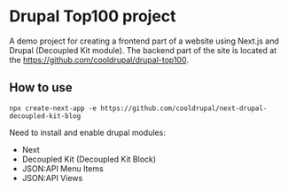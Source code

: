 # Drupal Top100 project

A demo project for creating a frontend part of a website using Next.js and Drupal (Decoupled Kit module).
The backend part of the site is located at the https://github.com/cooldrupal/drupal-top100.

## How to use

`npx create-next-app -e https://github.com/cooldrupal/next-drupal-decoupled-kit-blog`

Need to install and enable drupal modules:
  - Next
  - Decoupled Kit (Decoupled Kit Block)
  - JSON:API Menu Items
  - JSON:API Views

